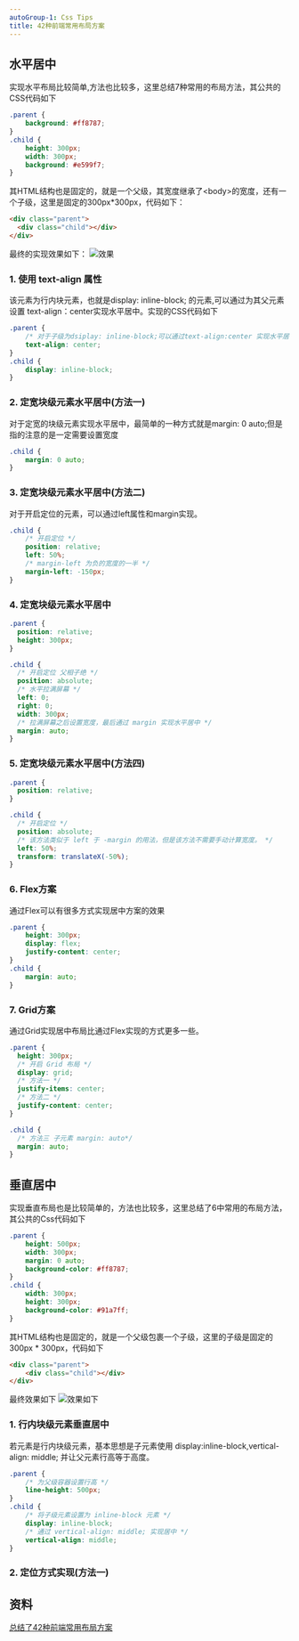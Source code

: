 ```yaml
---
autoGroup-1: Css Tips
title: 42种前端常用布局方案
---
```

## 水平居中
实现水平布局比较简单,方法也比较多，这里总结7种常用的布局方法，其公共的CSS代码如下
```css
.parent {
    background: #ff8787;
}
.child {
    height: 300px;
    width: 300px;
    background: #e599f7;
}
```
其HTML结构也是固定的，就是一个父级，其宽度继承了&lt;body&gt;的宽度，还有一个子级，这里是固定的300px*300px，代码如下：
```html
<div class="parent">
  <div class="child"></div>
</div>
```
最终的实现效果如下：
![效果](./images/23e6f06d9a6a4a15a5e56d8339ef0ffa~tplv-k3u1fbpfcp-zoom-in-crop-mark_4536_0_0_0.png)

### 1. 使用 text-align 属性
该元素为行内块元素，也就是display: inline-block; 的元素,可以通过为其父元素设置 text-align：center实现水平居中。实现的CSS代码如下
```css
.parent {
    /* 对于子级为dsiplay: inline-block;可以通过text-align:center 实现水平居中 */
    text-align: center;
}
.child {
    display: inline-block;
}
```
### 2. 定宽块级元素水平居中(方法一)
对于定宽的块级元素实现水平居中，最简单的一种方式就是margin: 0 auto;但是指的注意的是一定需要设置宽度
```css
.child {
    margin: 0 auto;
}
```
### 3. 定宽块级元素水平居中(方法二)
对于开启定位的元素，可以通过left属性和margin实现。
```css
.child {
    /* 开启定位 */
    position: relative;
    left: 50%;
    /* margin-left 为负的宽度的一半 */
    margin-left: -150px;
}
```
### 4. 定宽块级元素水平居中
```css
.parent {
  position: relative;
  height: 300px;
}

.child {
  /* 开启定位 父相子绝 */
  position: absolute;
  /* 水平拉满屏幕 */
  left: 0;
  right: 0;
  width: 300px;
  /* 拉满屏幕之后设置宽度，最后通过 margin 实现水平居中 */
  margin: auto;
}
```
### 5.  定宽块级元素水平居中(方法四)
```css
.parent {
  position: relative;
}

.child {
  /* 开启定位 */
  position: absolute;
  /* 该方法类似于 left 于 -margin 的用法，但是该方法不需要手动计算宽度。 */
  left: 50%;
  transform: translateX(-50%);
}
```
### 6. Flex方案
通过Flex可以有很多方式实现居中方案的效果
```css
.parent {
    height: 300px;
    display: flex;
    justify-content: center;
}
.child {
    margin: auto;
}
```
### 7. Grid方案
通过Grid实现居中布局比通过Flex实现的方式更多一些。

```css
.parent {
  height: 300px;
  /* 开启 Grid 布局 */
  display: grid;
  /* 方法一 */
  justify-items: center;
  /* 方法二 */
  justify-content: center;
}

.child {
  /* 方法三 子元素 margin: auto*/
  margin: auto;
}
```
## 垂直居中
实现垂直布局也是比较简单的，方法也比较多，这里总结了6中常用的布局方法，其公共的Css代码如下
```css
.parent {
    height: 500px;
    width: 300px;
    margin: 0 auto;
    background-color: #ff8787;
}
.child {
    width: 300px;
    height: 300px;
    background-color: #91a7ff;
}
```
其HTML结构也是固定的，就是一个父级包裹一个子级，这里的子级是固定的300px * 300px，代码如下
```html
<div class="parent">
    <div class="child"></div>
</div>
```
最终效果如下
![效果如下](./images/6afcaca78d6743f89e174f96d4f570f4~tplv-k3u1fbpfcp-zoom-in-crop-mark_1512_0_0_0.png)

### 1. 行内块级元素垂直居中
若元素是行内块级元素，基本思想是子元素使用 display:inline-block,vertical-align: middle; 并让父元素行高等于高度。

```css
.parent {
    /* 为父级容器设置行高 */
    line-height: 500px;
}
.child {
    /* 将子级元素设置为 inline-block 元素 */
    display: inline-block;
    /* 通过 vertical-align: middle; 实现居中 */
    vertical-align: middle;
}
```
### 2. 定位方式实现(方法一)



## 资料
[总结了42种前端常用布局方案](https://juejin.cn/post/7028962991345254407)